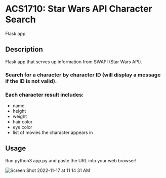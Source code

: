 # ACS1710: Star Wars API Character Search
Flask app

## Description
Flask app that serves up information from SWAPI (Star Wars API).

### Search for a character by character ID (will display a message if the ID is not valid).
### Each character result includes:
- name
- height
- weight
- hair color
- eye color
- list of movies the character appears in


## Usage
Run python3 app.py and paste the URL into your web browser! 


![Screen Shot 2022-11-17 at 11 14 31 AM](https://user-images.githubusercontent.com/112434021/202525315-a0b61044-3e4d-46e2-a729-bb2651adfdde.png)
